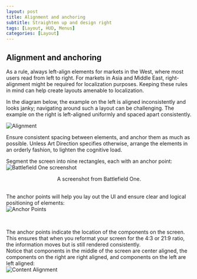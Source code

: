```yaml
---
layout: post
title: Alignment and anchoring
subtitle: Straighten up and design right
tags: [Layout, HUD, Menus]
categories: [Layout]
---
```


## Alignment and anchoring
As a rule, always left-align elements for markets in the West, where most users read from left to right. For markets in Asia and Middle East, right-alignment might be required for localization purposes. Keeping these rules in mind can help create layouts amenable to localization.

In the diagram below, the example on the left is aligned inconsistently and looks janky; navigating around such a layout can be challenging. The example on the right is left-aligned uniformly and spaced apart consistently. 

![Alignment](/privatebebomalaka/img/Left_Alignment.png)  

Ensure consistent spacing between elements, and anchor them as much as possible. Unless Art Direction specifies otherwise, arrange the elements in an orderly fashion, to lighten the cognitive load. 

Segment the screen into nine rectangles, each with an anchor point:  
![Battlefield One screenshot](/privatebebomalaka/img/Battlefield_screenshot.jpg)  
<div align="center">
 A screenshot from Battlefield One.
</div>

<br>

The anchor points will help you lay out the UI and ensure clear and logical positioning of elements:  
![Anchor Points](/privatebebomalaka/img/Battlefield_anchorpoint.jpg)  

<br>

The anchor points indicate the location of the components on the screen. This ensures that when you reformat your screen for the 4:3 or 21:9 ratio, the information moves but is still rendered consistently.  
Notice that components in the middle of the screen are center aligned, the components on the right are right aligned, and components on the left are left aligned:  
![Content Alignment](/privatebebomalaka/img/Battlefield_alignment.jpg)  

<br> 
